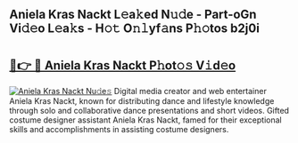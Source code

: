 ## Aniela Kras Nackt L𝚎a𝚔ed N𝚞𝚍e - Part-oGn Vi𝚍𝚎o L𝚎a𝚔s - H𝚘𝚝 O𝚗𝚕yf𝚊ns P𝚑𝚘tos b2j0i

# <h2><a href="http://kfeolx.oniu.top/?m=Aniela+Kras+Nackt">🔗👉 🔴 Aniela Kras Nackt P𝚑ot𝚘𝚜 V𝚒d𝚎o</a></h2>

[![Aniela Kras Nackt Nu𝚍e𝚜](https://i.imgur.com/0qMVB7G.gif)](http://kfeolx.oniu.top/?m=Aniela+Kras+Nackt)
Digital media creator and web entertainer Aniela Kras Nackt, known for distributing dance and lifestyle knowledge through solo and collaborative dance presentations and short videos. Gifted costume designer assistant Aniela Kras Nackt, famed for their exceptional skills and accomplishments in assisting costume designers.  

